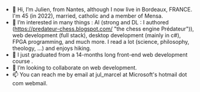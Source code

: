 - 👋 Hi, I’m Julien, from Nantes, although I now live in Bordeaux, FRANCE. I'm 45 (in 2022), married, catholic and a member of Mensa.
- 👀 I’m interested in many things : AI (strong and DL : I authored (https://predateur-chess.blogspot.com/ "the chess engine Prédateur")), web development (full stack), desktop development (mainly in c#), FPGA programming, and much more. I read a lot (science, philosophy, theology, ...) and enjoys hiking.
- 🌱 I just graduated from a 14-months long front-end web development course .
- 💞️ I’m looking to collaborate on web development.
- 📫 You can reach me by email at jul_marcel at Microsoft's hotmail dot com webmail.
